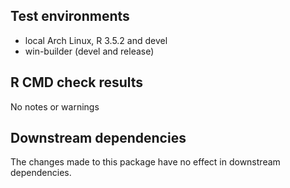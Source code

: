 ## Test environments
* local Arch Linux, R 3.5.2 and devel
* win-builder (devel and release)

## R CMD check results
No notes or warnings

## Downstream dependencies
The changes made to this package have no effect in downstream dependencies.
